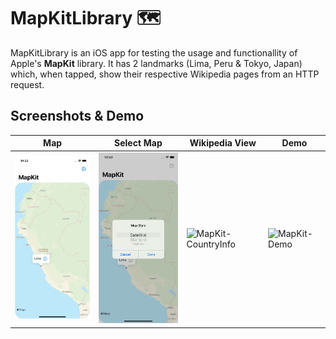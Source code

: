 # MapKitLibrary 🗺
MapKitLibrary is an iOS app for testing the usage and functionallity of Apple's **MapKit** library. It has 2 landmarks (Lima, Peru & Tokyo, Japan) which, when tapped, show their respective Wikipedia pages from an HTTP request.

## Screenshots & Demo
| Map | Select Map | Wikipedia View | Demo |
| --- | --- | --- | --- |
| <img src="images/Image-MapKit-Map.png" alt="MapKit-Home" width="200" /> | <img src="images/Image-MapKit-MapSelector.png" alt="MapKit-MapSelector" width="200" /> | <img src="images/Image-MapKit-CountryInfo.gif" alt="MapKit-CountryInfo" width="200" /> | <img src="images/gifs/Gif-MapKit-Demo.gif" alt="MapKit-Demo" width="200" /> |
